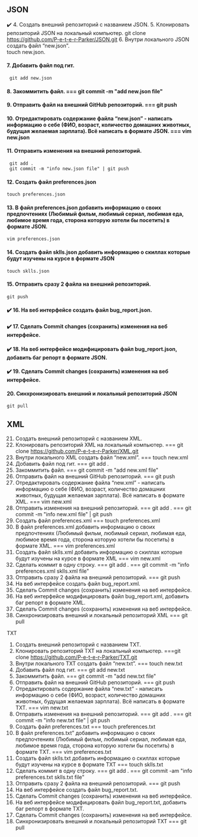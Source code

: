 ## JSON
  :heavy_check_mark: 4. Создать внешний репозиторий c названием JSON. 
 5. Клонировать репозиторий JSON на локальный компьютер. 
	 git clone https://github.com/P-e-t-e-r-Parker/JSON.git
 6. Внутри локального JSON создать файл “new.json”.  
 	 touch new.json.
 #### 7. Добавить файл под гит.   
 	 git add new.json
 #### 8. Закоммитить файл. === git commit -m "add new.json file"
 #### 9. Отправить файл на внешний GitHub репозиторий. === git push
 #### 10. Отредактировать содержание файла “new.json” - написать информацию о себе (ФИО, возраст, количество домашних животных, будущая желаемая зарплата). Всё         написать в формате JSON. === vim new.json
 #### 11. Отправить изменения на внешний репозиторий. 
	 git add . 
	 git commit -m "info new.json file" | git push
 #### 12. Создать файл preferences.json 
 	touch preferences.json 
 #### 13. В файл preferences.json добавить информацию о своих предпочтениях (Любимый фильм, любимый сериал, любимая еда, любимое время года, сторона которую хотели бы посетить) в формате JSON. 
 	vim preferences.json
 #### 14. Создать файл sklls.json добавить информацию о скиллах которые будут изучены на курсе в формате JSON 
 	touch sklls.json
####  15. Отправить сразу 2 файла на внешний репозиторий. 
	git push
#### :heavy_check_mark: 16. На веб интерфейсе создать файл bug_report.json.
#### :heavy_check_mark: 17. Сделать Commit changes (сохранить) изменения на веб интерфейсе.
#### :heavy_check_mark: 18. На веб интерфейсе модифицировать файл bug_report.json, добавить баг репорт в формате JSON.
#### :heavy_check_mark: 19. Сделать Commit changes (сохранить) изменения на веб интерфейсе.
####  20. Синхронизировать внешний и локальный репозиторий JSON 
	git pull


## XML
 21. Создать внешний репозиторий c названием XML.
 22. Клонировать репозиторий XML на локальный компьютер. === git clone https://github.com/P-e-t-e-r-Parker/XML.git
 23. Внутри локального XML создать файл “new.xml”. === touch new.xml
 24. Добавить файл под гит. === git add .
 25. Закоммитить файл. === git commit -m "add new.xml file"
 26. Отправить файл на внешний GitHub репозиторий. === git push
 27. Отредактировать содержание файла “new.xml” - написать информацию о себе (ФИО, возраст, количество домашних животных, будущая желаемая зарплата). Всё написать в формате XML. === vim new.xml
 28. Отправить изменения на внешний репозиторий. 
	=== git add . 
	=== git commit -m "info new.xml file" | git push
 29. Создать файл preferences.xml === touch preferences.xml
 30. В файл preferences.xml добавить информацию о своих предпочтениях (Любимый фильм, любимый сериал, любимая еда, любимое время года, сторона которую хотели бы посетить) в формате XML. === vim preferences.xml
 31. Создать файл sklls.xml добавить информацию о скиллах которые будут изучены на курсе в формате XML === vim new.xml
 32. Сделать коммит в одну строку. 
	=== git add . 
	=== git commit -m "info preferences.xml sklls.xml file"
 33. Отправить сразу 2 файла на внешний репозиторий. === git push
 34. На веб интерфейсе создать файл bug_report.xml.
 35. Сделать Commit changes (сохранить) изменения на веб интерфейсе.
 36. На веб интерфейсе модифицировать файл bug_report.xml, добавить баг репорт в формате XML.
 37. Сделать Commit changes (сохранить) изменения на веб интерфейсе.
 38. Синхронизировать внешний и локальный репозиторий XML === git pull


TXT
 1. Создать внешний репозиторий c названием TXT. 
 2. Клонировать репозиторий TXT на локальный компьютер.  ===git clone https://github.com/P-e-t-e-r-Parker/TXT.git
 3. Внутри локального TXT создать файл “new.txt”. === touch new.txt
 4. Добавить файл под гит. === git add new.txt
 5. Закоммитить файл. === git commit -m "add new.txt file"
 6. Отправить файл на внешний GitHub репозиторий. === git push
 7. Отредактировать содержание файла “new.txt” - написать информацию о себе (ФИО, возраст, количество домашних животных, будущая желаемая зарплата). Всё написать в формате TXT. === vim new.txt
 8. Отправить изменения на внешний репозиторий. 
	=== git add .
	=== git commit -m "info new.txt file" | git push
 9. Создать файл preferences.txt === touch preferences.txt
 10. В файл preferences.txt” добавить информацию о своих предпочтениях (Любимый фильм, любимый сериал, любимая еда, любимое время года, сторона которую хотели бы посетить) в формате TXT. === vim preferences.txt
 11. Создать файл sklls.txt добавить информацию о скиллах которые будут изучены на курсе в формате TXT === touch sklls.txt
 12. Сделать коммит в одну строку. 
	=== git add .
	=== git commit -am "info preferences.txt sklls.txt file"
 13. Отправить сразу 2 файла на внешний репозиторий.  === git push
 14. На веб интерфейсе создать файл bug_report.txt.
 15. Сделать Commit changes (сохранить) изменения на веб интерфейсе.
 16. На веб интерфейсе модифицировать файл bug_report.txt, добавить баг репорт в формате TXT.
 17. Сделать Commit changes (сохранить) изменения на веб интерфейсе.
 18. Синхронизировать внешний и локальный репозиторий TXT  === git pull
